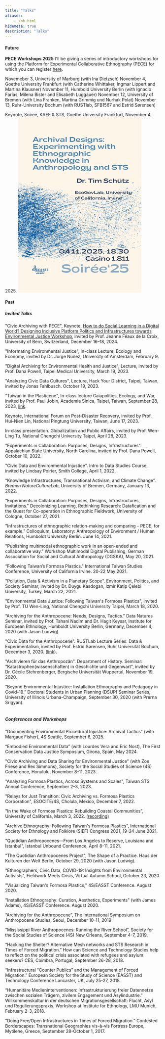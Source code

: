 ```yaml
---
title: "Talks"
aliases:
    - /oh.html
hidemeta: true
description: "Talks"
---
```



#### Future

**PECE Workshops 2025**
I'll be giving a series of introductory workshops for using the Platform for Experimental Collaborative Ethnography (PECE) for which you can register [here](https://docs.google.com/forms/d/e/1FAIpQLScvPhlu8zJAjiQKZNXd1h7rIh_fgpYQ3VaqKjrC0zJDEopfBQ/viewform?usp=preview).

Novemeber 3, University of Marburg (with Ina Dietzsch) 
November 4, Goethe University Frankfurt (with Catherine Whittaker, Ingmar Lippert and Martina Klausner)
November 11, Humbold University Berlin (with Ignacio Farías, Milena Bister and Elisabeth Luggauer)
November 12, University of Bremen (with Lina Franken, Martina Grimmig und Nurhak Polat)
November 13, Ruhr-University Bochum (with RUSTlab, SFB1567 and Estrid Sørensen)

Keynote, Soiree, KAEE & STS, Goethe University Frankfurt, November 4, 2025.
<img src="https://raw.githubusercontent.com/timschuetz/website/refs/heads/main/content/design/kaee2025.png" alt="isolated" width="400"/>

#### Past

##### Invited Talks

"Civic Archiving with PECE", Keynote, [How to do Social Learning in a Digital World? Designing Inclusive Platform Politics and Infrastructures towards Environmental Justice Workshop](https://www.sagw.ch/seg/aktuell/news/details/news/call-for-papers-how-to-do-social-learning-in-a-digital-world), invited by Prof. Jeanne Féaux de la Croix, University of Bern, Switzerland, December 16–18, 2024.

"Informating Environmental Justice", In-class Lecture, Ecology and Economy, invited by Dr. Jorge Nuñez, University of Amsterdam, February 9.

"Digital Archiving for Environmental Health and Justice", Lecture, invited by Prof. Dana Powell, Taipei Medical University, March 19, 2023.

"Analyzing Civic Data Cultures", Lecture, Hack Your District, Taipei, Taiwan, invited by Jonas Fahlbusch. October 19, 2023.

"Taiwan in the Plasticene", In-class lecture  Gaiapolitics, Ecology, and War, invited by Prof. Paul Jobin, Academia Sinica, Taipei, Taiwan, September 28, 2023, [link](https://newdoc.nccu.edu.tw/teaschm/1121/schmPrv.jsp-yy=112&smt=1&num=204791&gop=00&s=1.html?fbclid=IwAR0ytJM1dpEwDfZ2ojskK6RMZYV2rHaJf6U6yoYhwJoRmBfB65YuUA_2qcs).

Keynote, International Forum on Post-Disaster Recovery, invited by Prof. Hui-Nien Lin, National Pingtung University, Taiwan, June 17, 2023.

In-class presentation. Globalization and Public Affairs, invited by Prof. Wen-Ling Tu, National Chengchi University Taipei, April 28, 2023.

"Experiments in Collaboration: Purposes, Designs, Infrastructures". Appalachian State University, North Carolina, invited by Prof. Dana Powell, October 10, 2022.

"Civic Data and Environmental Injustice". Intro to Data Studies Course, invited by Lindsay Poirier, Smith College, April 1, 2022.

“Knowledge Infrastructures, Transnational Activism, and Climate Change”. *Bremen NatureCultureLab*, University of Bremen, Germany, January 13, 2022.

"Experiments in Collaboration: Purposes, Designs, Infrastructures, Invitations." Decolonizing Learning, Rethinking Research: Datafication and the Quest for Co-operation in Ethnographic Fieldwork, University of Cologne, October 27, 2021.

"Infrastructures of ethnographic relation-making and comparing – PECE, for example." Colloquium, Laboratory: Anthropology of Environment / Human Relations, Humboldt University Berlin. June 14, 2021.

"Publishing multimodal ethnographic work in an open-ended and collaborative way." Workshop Multimodal Digital Publishing, German Association for Social and Cultural Anthropology (DGSKA), May 20, 2021. 

“Following Taiwan’s Formosa Plastics." International Taiwan Studies Conference, University of California Irvine. 20-22 May 2021.

"Pollution, Data & Activism in a Planetary Scope". Environment, Politics, and Society Seminar, invited by Dr. Duygu Kasdogan, İzmir Katip Çelebi University, Turkey, March 22, 2021.

"Environmental Data Justice: Following Taiwan's Formosa Plastics", invited by Prof. TU Wen-Ling, National Chengchi University Taipei, March 18, 2020.
 
“Archiving for the Anthropocene: Needs, Designs, Tactics.” Data Natures Seminar, invited by Prof. Tahani Nadim and Dr. Hagit Keysar, Institute for European Ethnology, Humboldt University Berlin, Germany, December 4, 2020 (with Jason Ludwig)
 
 "Civic Data for the Anthropocene". RUSTLab Lecture Series: Data & Experimentalism, invited by Prof. Estrid Sørensen, Ruhr Universität Bochum, December 3, 2020. ([link](https://rustlab.ruhr-uni-bochum.de/rustlab-lectures/)).
 
 "Archivieren für das Anthropozän". Department of History. Seminar: "Katastrophen(wissenschaften) in Geschichte und Gegenwart", invited by Dr. Cécile Stehrenberger, Bergische Universität Wuppertal, November 19, 2020.
 
 “Beyond Environmental Injustice: Installation Ethnography and Pedagogy in Covid-19.” Doctoral Students in Urban Planning (DSUP) Seminar Series, University of Illinois Urbana-Champaign, September 30, 2020 (with Prerna Srigyan).
 \
&nbsp;
##### Conferences and Workshops

"Documenting Environmental Procedural Injustice: Archival Tactics" (with Margaux Fisher), 4S Seattle, September 6, 2025.

“Embodied Environmental Data” (with Lourdes Vera and Eric Nost), The First Conservation Data Justice Symposium, Girona, Spain, May 2024. 

"Civic Archiving and Data Sharing for Environmental Justice" (with Zoe Friese and Rex Simmons), Society for the Social Studies of Science (4S) Conference, Honululu, November 8-11, 2023. 

"Analyzing Formosa Plastics, Across Systems and Scales", Taiwan STS Annual Conference, September 2–3, 2023. 

"Relays for Just Transition: Civic Archiving vs. Formosa Plastics Corporation", ESOCITE/4S, Cholula, Mexico, December 7, 2022.

"In the Wake of Formosa Plastics: Rebuilding Coastal Communities", University of California, March 3, 2022. ([recording](https://disaster-sts-network.org/content/video-wake-formosa-plastics))

"Archive Ethnography: Following Taiwan's Formosa Plastics", International Society for Ethnology and Folklore (SIEF) Congress 2021, 19-24 June 2021.

"Quotidian Anthropocenes—From Los Angeles to Reserve, Louisiana and Istanbul", Istanbul Unbound Conference, April 8-11, 2021.

"The Quotidian Anthropocenes Project", The Shape of a Practice. Haus der Kulturen der Welt Berlin, October 29, 2020 (with Jason Ludwig).

"Ethnographers, Civic Data, COVID-19: Insights from Environmental Activists", Fieldwork Meets Crisis, Virtual Autumn School, October 23, 2020.

"Visualizing Taiwan's Formosa Plastics," 4S/EASST Conference. August 2020.

"Installation Ethnography: Curation, Aesthetics, Experiments" (with James Adams), 4S/EASST Conference. August 2020.

“Archiving for the Anthropocene”, The International Symposium on Anthropocene Studies, Seoul, December 10-11, 2019

“Mississippi River Anthropocenes: Running the River School”, Society for the Social Studies of Science (4S) New Orleans, September 4-7, 2019.

“Hacking the Shelter? Alternative Mesh networks and STS Research in Times of Forced Migration.” How can Science and Technology Studies help to reflect on the political crisis associated with refugees and asylum seekers? CES, Coimbra, Portugal, September 26-28, 2018.

“Infrastructural “Counter Publics” and the Management of Forced Migration.” European Society for the Study of Science (EASST) and Technology Conference Lancaster, UK, July 25-27, 2018.

“Humanitäre Medieninterventionen: Infrastrukturierung freier Datennetze zwischen sozialen Trägern, zivilem Engagement und Asylindustrie.” Willkommenskultur in der deutschen Migrationsgesellschaft: Flucht, Asyl und Regulierungspraxis. Workshop at Institute for Ethnology, LMU Munich, February 2-3, 2018.

”Doing Free/Open Infrastructures in Times of Forced Migration.” Contested Borderscapes: Transnational Geographies vis-à-vis Fortress Europe, Mytilene, Greece, September 28-October 1, 2017.
